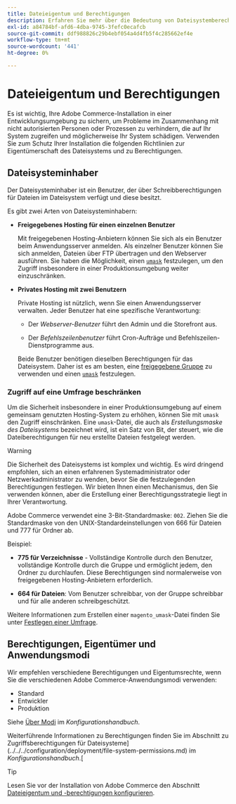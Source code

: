 ```yaml
---
title: Dateieigentum und Berechtigungen
description: Erfahren Sie mehr über die Bedeutung von Dateisystemberechtigungen für die Arbeit mit lokalen Installationen von Adobe Commerce.
exl-id: a84784bf-afd6-4dba-9745-3fefc0ecafcb
source-git-commit: ddf988826c29b4ebf054a4d4fb5f4c285662ef4e
workflow-type: tm+mt
source-wordcount: '441'
ht-degree: 0%

---
```


# Dateieigentum und Berechtigungen

Es ist wichtig, Ihre Adobe Commerce-Installation in einer Entwicklungsumgebung zu sichern, um Probleme im Zusammenhang mit nicht autorisierten Personen oder Prozessen zu verhindern, die auf Ihr System zugreifen und möglicherweise Ihr System schädigen. Verwenden Sie zum Schutz Ihrer Installation die folgenden Richtlinien zur Eigentümerschaft des Dateisystems und zu Berechtigungen.

## Dateisysteminhaber

Der Dateisysteminhaber ist ein Benutzer, der über Schreibberechtigungen für Dateien im Dateisystem verfügt und diese besitzt.

Es gibt zwei Arten von Dateisysteminhabern:

- **Freigegebenes Hosting für einen einzelnen Benutzer**

  Mit freigegebenen Hosting-Anbietern können Sie sich als ein Benutzer beim Anwendungsserver anmelden. Als einzelner Benutzer können Sie sich anmelden, Dateien über FTP übertragen und den Webserver ausführen. Sie haben die Möglichkeit, einen [`umask`](#restrict-access-with-a-umask) festzulegen, um den Zugriff insbesondere in einer Produktionsumgebung weiter einzuschränken.

- **Privates Hosting mit zwei Benutzern**

  Private Hosting ist nützlich, wenn Sie einen Anwendungsserver verwalten. Jeder Benutzer hat eine spezifische Verantwortung:

   - Der _Webserver-Benutzer_ führt den Admin und die Storefront aus.

   - Der _Befehlszeilenbenutzer_ führt Cron-Aufträge und Befehlszeilen-Dienstprogramme aus.

  Beide Benutzer benötigen dieselben Berechtigungen für das Dateisystem. Daher ist es am besten, eine [freigegebene Gruppe](configure-permissions.md#set-ownership-and-permissions-for-two-users) zu verwenden und einen [`umask`](#restrict-access-with-a-umask) festzulegen.

### Zugriff auf eine Umfrage beschränken

Um die Sicherheit insbesondere in einer Produktionsumgebung auf einem gemeinsam genutzten Hosting-System zu erhöhen, können Sie mit `umask` den Zugriff einschränken. Eine `umask`-Datei, die auch als _Erstellungsmaske des Dateisystems_ bezeichnet wird, ist ein Satz von Bit, der steuert, wie die Dateiberechtigungen für neu erstellte Dateien festgelegt werden.

>[!WARNING]
>
>Die Sicherheit des Dateisystems ist komplex und wichtig. Es wird dringend empfohlen, sich an einen erfahrenen Systemadministrator oder Netzwerkadministrator zu wenden, bevor Sie die festzulegenden Berechtigungen festlegen. Wir bieten Ihnen einen Mechanismus, den Sie verwenden können, aber die Erstellung einer Berechtigungsstrategie liegt in Ihrer Verantwortung.

Adobe Commerce verwendet eine 3-Bit-Standardmaske: `002`. Ziehen Sie die Standardmaske von den UNIX-Standardeinstellungen von 666 für Dateien und 777 für Ordner ab.

Beispiel:

- **775 für Verzeichnisse** - Vollständige Kontrolle durch den Benutzer, vollständige Kontrolle durch die Gruppe und ermöglicht jedem, den Ordner zu durchlaufen. Diese Berechtigungen sind normalerweise von freigegebenen Hosting-Anbietern erforderlich.

- **664 für Dateien**: Vom Benutzer schreibbar, von der Gruppe schreibbar und für alle anderen schreibgeschützt.

Weitere Informationen zum Erstellen einer `magento_umask`-Datei finden Sie unter [Festlegen einer Umfrage](../../next-steps/set-umask.md).

## Berechtigungen, Eigentümer und Anwendungsmodi

Wir empfehlen verschiedene Berechtigungen und Eigentumsrechte, wenn Sie die verschiedenen Adobe Commerce-Anwendungsmodi verwenden:

- Standard
- Entwickler
- Produktion

Siehe [Über Modi](../../../configuration/bootstrap/application-modes.md) im _Konfigurationshandbuch_.

Weiterführende Informationen zu Berechtigungen finden Sie im Abschnitt zu Zugriffsberechtigungen für Dateisysteme](../../../configuration/deployment/file-system-permissions.md) im _Konfigurationshandbuch_.[

>[!TIP]
>
>Lesen Sie vor der Installation von Adobe Commerce den Abschnitt [Dateieigentum und -berechtigungen konfigurieren](configure-permissions.md).
